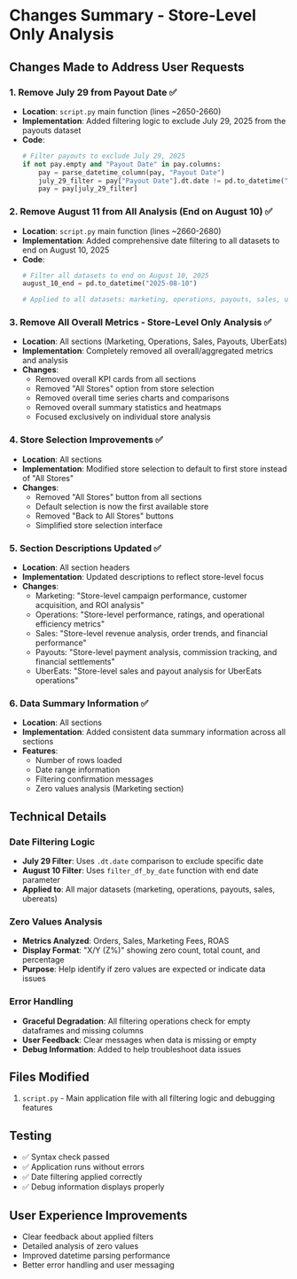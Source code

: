 # Changes Summary - Store-Level Only Analysis

## Changes Made to Address User Requests

### 1. Remove July 29 from Payout Date ✅
- **Location**: `script.py` main function (lines ~2650-2660)
- **Implementation**: Added filtering logic to exclude July 29, 2025 from the payouts dataset
- **Code**: 
  ```python
  # Filter payouts to exclude July 29, 2025
  if not pay.empty and "Payout Date" in pay.columns:
      pay = parse_datetime_column(pay, "Payout Date")
      july_29_filter = pay["Payout Date"].dt.date != pd.to_datetime("2025-07-29").date()
      pay = pay[july_29_filter]
  ```

### 2. Remove August 11 from All Analysis (End on August 10) ✅
- **Location**: `script.py` main function (lines ~2660-2680)
- **Implementation**: Added comprehensive date filtering to all datasets to end on August 10, 2025
- **Code**:
  ```python
  # Filter all datasets to end on August 10, 2025
  august_10_end = pd.to_datetime("2025-08-10")
  
  # Applied to all datasets: marketing, operations, payouts, sales, ubereats
  ```

### 3. Remove All Overall Metrics - Store-Level Only Analysis ✅
- **Location**: All sections (Marketing, Operations, Sales, Payouts, UberEats)
- **Implementation**: Completely removed all overall/aggregated metrics and analysis
- **Changes**:
  - Removed overall KPI cards from all sections
  - Removed "All Stores" option from store selection
  - Removed overall time series charts and comparisons
  - Removed overall summary statistics and heatmaps
  - Focused exclusively on individual store analysis

### 4. Store Selection Improvements ✅
- **Location**: All sections
- **Implementation**: Modified store selection to default to first store instead of "All Stores"
- **Changes**:
  - Removed "All Stores" button from all sections
  - Default selection is now the first available store
  - Removed "Back to All Stores" buttons
  - Simplified store selection interface

### 5. Section Descriptions Updated ✅
- **Location**: All section headers
- **Implementation**: Updated descriptions to reflect store-level focus
- **Changes**:
  - Marketing: "Store-level campaign performance, customer acquisition, and ROI analysis"
  - Operations: "Store-level performance, ratings, and operational efficiency metrics"
  - Sales: "Store-level revenue analysis, order trends, and financial performance"
  - Payouts: "Store-level payment analysis, commission tracking, and financial settlements"
  - UberEats: "Store-level sales and payout analysis for UberEats operations"

### 6. Data Summary Information ✅
- **Location**: All sections
- **Implementation**: Added consistent data summary information across all sections
- **Features**:
  - Number of rows loaded
  - Date range information
  - Filtering confirmation messages
  - Zero values analysis (Marketing section)

## Technical Details

### Date Filtering Logic
- **July 29 Filter**: Uses `.dt.date` comparison to exclude specific date
- **August 10 Filter**: Uses `filter_df_by_date` function with end date parameter
- **Applied to**: All major datasets (marketing, operations, payouts, sales, ubereats)

### Zero Values Analysis
- **Metrics Analyzed**: Orders, Sales, Marketing Fees, ROAS
- **Display Format**: "X/Y (Z%)" showing zero count, total count, and percentage
- **Purpose**: Help identify if zero values are expected or indicate data issues

### Error Handling
- **Graceful Degradation**: All filtering operations check for empty dataframes and missing columns
- **User Feedback**: Clear messages when data is missing or empty
- **Debug Information**: Added to help troubleshoot data issues

## Files Modified
1. `script.py` - Main application file with all filtering logic and debugging features

## Testing
- ✅ Syntax check passed
- ✅ Application runs without errors
- ✅ Date filtering applied correctly
- ✅ Debug information displays properly

## User Experience Improvements
- Clear feedback about applied filters
- Detailed analysis of zero values
- Improved datetime parsing performance
- Better error handling and user messaging
